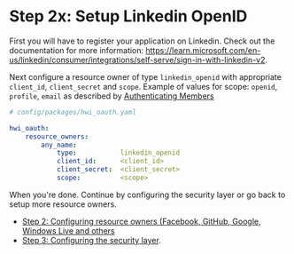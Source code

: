Step 2x: Setup Linkedin OpenID
=======================
First you will have to register your application on Linkedin. Check out the
documentation for more information: https://learn.microsoft.com/en-us/linkedin/consumer/integrations/self-serve/sign-in-with-linkedin-v2.

Next configure a resource owner of type `linkedin_openid` with appropriate `client_id`,
`client_secret` and `scope`.
Example of values for scope: `openid`, `profile`, `email`
as described by [Authenticating Members](https://learn.microsoft.com/en-us/linkedin/consumer/integrations/self-serve/sign-in-with-linkedin-v2?source=recommendations#authenticating-members)

```yaml
# config/packages/hwi_oauth.yaml

hwi_oauth:
    resource_owners:
        any_name:
            type:           linkedin_openid
            client_id:      <client_id>
            client_secret:  <client_secret>
            scope:          <scope>
```

When you're done. Continue by configuring the security layer or go back to
setup more resource owners.

- [Step 2: Configuring resource owners (Facebook, GitHub, Google, Windows Live and others](../2-configuring_resource_owners.md)
- [Step 3: Configuring the security layer](../3-configuring_the_security_layer.md).
